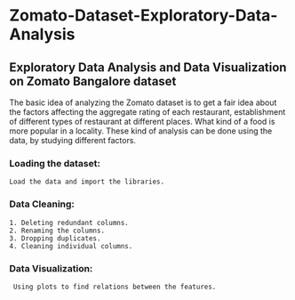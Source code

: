 # Zomato-Dataset-Exploratory-Data-Analysis

## Exploratory Data Analysis and Data Visualization on Zomato Bangalore dataset
The basic idea of analyzing the Zomato dataset is to get a fair idea about the factors affecting the aggregate rating of each restaurant, establishment of different types of restaurant at different places. What kind of a food is more popular in a locality. These kind of analysis can be done using the data, by studying different factors.

### Loading the dataset: 
    Load the data and import the libraries.
    
### Data Cleaning:
    1. Deleting redundant columns.
    2. Renaming the columns.
    3. Dropping duplicates.
    4. Cleaning individual columns.
    
### Data Visualization: 
     Using plots to find relations between the features.
